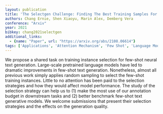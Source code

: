 ```yaml
---
layout: publication
title: 'The Selectgen Challenge: Finding The Best Training Samples For Few-shot Neural Text Generation'
authors: Chang Ernie, Shen Xiaoyu, Marin Alex, Demberg Vera
conference: "Arxiv"
year: 2021
bibkey: chang2021selectgen
additional_links:
  - {name: "Paper", url: "https://arxiv.org/abs/2108.06614"}
tags: ['Applications', 'Attention Mechanism', 'Few Shot', 'Language Modeling', 'Model Architecture', 'Training Techniques']
---
```

We propose a shared task on training instance selection for few-shot neural text generation. Large-scale pretrained language models have led to dramatic improvements in few-shot text generation. Nonetheless, almost all previous work simply applies random sampling to select the few-shot training instances. Little to no attention has been paid to the selection strategies and how they would affect model performance. The study of the selection strategy can help us to (1) make the most use of our annotation budget in downstream tasks and (2) better benchmark few-shot text generative models. We welcome submissions that present their selection strategies and the effects on the generation quality.
